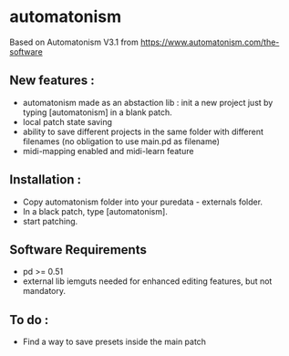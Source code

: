 # automatonism

Based on Automatonism V3.1 from https://www.automatonism.com/the-software

## New features :

* automatonism made as an abstaction lib : init a new project just by typing [automatonism] in a blank patch.
* local patch state saving
* ability to save different projects in the same folder with different filenames (no obligation to use main.pd as filename)
* midi-mapping enabled and midi-learn feature

## Installation :
* Copy  automatonism folder into your puredata - externals folder.
* In a black patch, type [automatonism].
* start patching.

## Software Requirements
* pd >= 0.51
* external lib iemguts needed for enhanced editing features, but not mandatory.

## To do :
* Find a way to save presets inside the main patch

